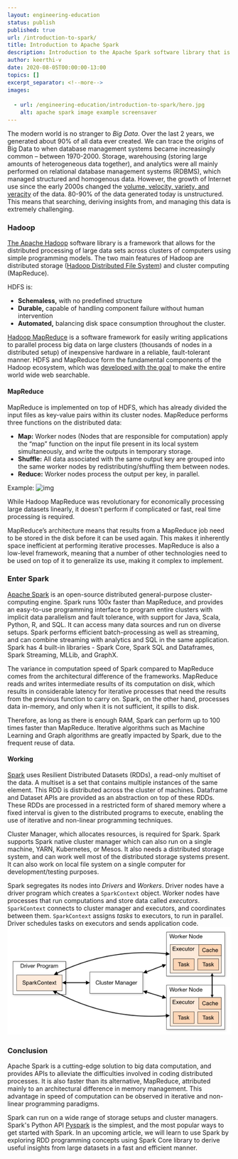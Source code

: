 ```yaml
---
layout: engineering-education
status: publish
published: true
url: /introduction-to-spark/
title: Introduction to Apache Spark
description: Introduction to the Apache Spark software library that is a framework that allows for the distributed processing of large data sets across clusters of computers using simple programming models.
author: keerthi-v
date: 2020-08-05T00:00:00-13:00
topics: []
excerpt_separator: <!--more-->
images:

  - url: /engineering-education/introduction-to-spark/hero.jpg
    alt: apache spark image example screensaver
---
```


The modern world is no stranger to _Big Data_. Over the last 2 years, we generated about 90% of all data ever created. We can trace the origins of Big Data to when database management systems became increasingly common – between 1970-2000. Storage, warehousing (storing large amounts of heterogeneous data together), and analytics were all mainly performed on relational database management systems (RDBMS), which managed structured and homogenous data. However, the growth of Internet use since the early 2000s changed the [volume, velocity, variety, and veracity](https://www.bigdataframework.org/four-vs-of-big-data/) of the data. 80-90% of the data generated today is unstructured. This means that searching, deriving insights from, and managing this data is extremely challenging.

<!--more-->

### Hadoop

[The Apache Hadoop](https://hadoop.apache.org/) software library is a framework that allows for the distributed processing of large data sets across clusters of computers using simple programming models. The two main features of Hadoop are distributed storage ([Hadoop Distributed File System](https://hadoop.apache.org/docs/r1.2.1/hdfs_design.html)) and cluster computing (MapReduce). 

HDFS is: 

- **Schemaless,** with no predefined structure
- **Durable,** capable of handling component failure without human intervention
- **Automated,** balancing disk space consumption throughout the cluster. 

[Hadoop MapReduce](https://hadoop.apache.org/docs/r1.2.1/mapred_tutorial.html) is a software framework for easily writing applications to parallel process big data on large clusters (thousands of nodes in a distributed setup) of inexpensive hardware in a reliable, fault-tolerant manner. HDFS and MapReduce form the fundamental components of the Hadoop ecosystem, which was [developed with the goal](https://medium.com/@markobonaci/the-history-of-hadoop-68984a11704#.debk16sdw) to make the entire world wide web searchable.

#### MapReduce

MapReduce is implemented on top of HDFS, which has already divided the input files as key-value pairs within its cluster nodes. MapReduce performs three functions on the distributed data:

- **Map:** Worker nodes (Nodes that are responsible for computation) apply the “map” function on the input file present in its local system simultaneously, and write the outputs in temporary storage.
- **Shuffle:** All data associated with the same output key are grouped into the same worker nodes by redistributing/shuffling them between nodes.
- **Reduce:** Worker nodes process the output per key, in parallel.

Example: ![img](/engineering-education./mapreduce.png)

While Hadoop MapReduce was revolutionary for economically processing large datasets linearly, it doesn't perform if complicated or fast, real time processing is required. 

MapReduce’s architecture means that results from a MapReduce job need to be stored in the disk before it can be used again. This makes it inherently space inefficient at performing iterative processes. MapReduce is also a low-level framework, meaning that a number of other technologies need to be used on top of it to generalize its use, making it complex to implement.

### Enter Spark

[Apache Spark](https://spark.apache.org/) is an open-source distributed general-purpose cluster-computing engine. Spark runs 100x faster than MapReduce, and provides an easy-to-use programming interface to program entire clusters with implicit data parallelism and fault tolerance, with support for Java, Scala, Python, R, and SQL. It can access many data sources and run on diverse setups. Spark performs efficient batch-processing as well as streaming, and can combine streaming with analytics and SQL in the same application. Spark has 4 built-in libraries - Spark Core, Spark SQL and Dataframes, Spark Streaming, MLLib, and GraphX. 

The variance in computation speed of Spark compared to MapReduce comes from the architectural difference of the frameworks. MapReduce reads and writes intermediate results of its computation on disk, which results in considerable latency for iterative processes that need the results from the previous function to carry on. Spark, on the other hand, processes data in-memory, and only when it is not sufficient, it spills to disk. 

Therefore, as long as there is enough RAM, Spark can perform up to 100 times faster than MapReduce. Iterative algorithms such as Machine Learning and Graph algorithms are greatly impacted by Spark, due to the frequent reuse of data.

#### Working

[Spark](https://en.wikipedia.org/wiki/Apache_Spark) uses Resilient Distributed Datasets (RDDs), a read-only multiset of the data. A multiset is a set that contains multiple instances of the same element. This RDD is distributed across the cluster of machines. Dataframe and Dataset APIs are provided as an abstraction on top of these RDDs. These RDDs are processed in a restricted form of shared memory where a fixed interval is given to the distributed programs to execute, enabling the use of iterative and non-linear programming techniques. 

Cluster Manager, which allocates resources, is required for Spark. Spark supports Spark native cluster manager which can also run on a single machine, YARN, Kubernetes, or Mesos. It also needs a distributed storage system, and can work well most of the distributed storage systems present. It can also work on local file system on a single computer for development/testing purposes.

Spark segregates its nodes into _Drivers_ and _Workers_. Driver nodes have a driver program which creates a `SparkContext` object. Worker nodes have processes that run computations and store data called _executors_. `SparkContext` connects to cluster manager and executors, and coordinates between them. `SparkContext` assigns _tasks_ to executors, to run in parallel. Driver schedules tasks on executors and sends application code.
[![img](./spark.png)](/engineering-educationhttp://spark.apache.org/docs/latest/cluster-overview.html)



### Conclusion

Apache Spark is a cutting-edge solution to big data computation, and provides APIs to alleviate the difficulties involved in coding distributed processes. It is also faster than its alternative, MapReduce, attributed mainly to an architectural difference in memory management. This advantage in speed of computation can be observed in iterative and non-linear programming paradigms.

Spark can run on a wide range of storage setups and cluster managers. Spark's Python API [Pyspark](https://pypi.org/project/pyspark/) is the simplest, and the most popular ways to get started with Spark. In an upcoming article, we will learn to use Spark by exploring RDD programming concepts using Spark Core library to derive useful insights from large datasets in a fast and efficient manner.

